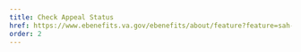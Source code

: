 ```yaml
---
title: Check Appeal Status
href: https://www.ebenefits.va.gov/ebenefits/about/feature?feature=sah-grant
order: 2
---
```

